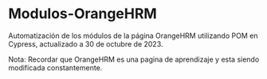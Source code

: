 # Modulos-OrangeHRM
Automatización de los módulos de la página OrangeHRM utilizando POM  en Cypress, actualizado a 30 de octubre de 2023. 

Nota: Recordar que OrangeHRM es una  pagina de aprendizaje y esta siendo modificada constantemente. 
